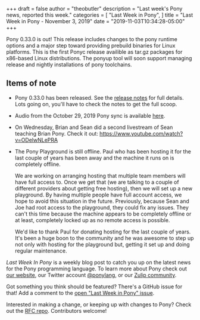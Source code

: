 +++
draft = false
author = "theobutler"
description = "Last week's Pony news, reported this week."
categories = [
    "Last Week in Pony",
]
title = "Last Week in Pony - November 3, 2019"
date = "2019-11-03T10:34:28-05:00"
+++

Pony 0.33.0 is out! This release includes changes to the pony runtime options and a major step toward providing prebuild binaries for Linux platforms. This is the first Ponyc release availible as tar.gz packages for x86-based Linux distributions. The ponyup tool will soon support managing release and nightly installations of pony toolchains.

<!--more-->


## Items of note

- Pony 0.33.0 has been released. See the [release notes](https://www.ponylang.io/blog/2019/11/0.33.0-released/) for full details. Lots going on, you'll have to check the notes to get the full scoop.

- Audio from the October 29, 2019 Pony sync is available [here](https://sync-recordings.ponylang.io/r/2019_10_29.m4a).

- On Wednesday, Brian and Sean did a second livestream of Sean teaching Brian Pony. Check it out: https://www.youtube.com/watch?v=ODelwNLePRA

- The Pony Playground is still offline. Paul who has been hosting it for the last couple of years has been away and the machine it runs on is completely offline.

    We are working on arranging hosting that multiple team members will have full access to. Once we get that (we are talking to a couple of different providers about getting free hosting), then we will set up a new playground. By having multiple people have full account access, we hope to avoid this situation in the future. Previously, because Sean and Joe had root access to the playground, they could fix any issues. They can't this time because the machine appears to be completely offline or at least, completely locked up as no remote access is possible.

    We'd like to thank Paul for donating hosting for the last couple of years. It's been a huge boon to the community and he was awesome to step up not only with hosting for the playground but, getting it set up and doing regular maintenance.


_Last Week In Pony_ is a weekly blog post to catch you up on the latest news for the Pony programming language. To learn more about Pony check out [our website](https://ponylang.io), our Twitter account [@ponylang](https://twitter.com/ponylang), or our [Zulip community](https://ponylang.zulipchat.com).

Got something you think should be featured? There's a GitHub issue for that! Add a comment to the [open "Last Week in Pony" issue](https://github.com/ponylang/ponylang.github.io/issues?q=is%3Aissue+is%3Aopen+label%3Alast-week-in-pony).

Interested in making a change, or keeping up with changes to Pony? Check out the [RFC repo](https://github.com/ponylang/rfcs). Contributors welcome!

